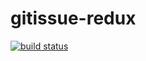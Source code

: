 # gitissue-redux

[![build status](https://img.shields.io/travis/almandsky/gitissue-redux/master.svg?style=flat-square)](https://travis-ci.org/almandsky/gitissue-redux)
